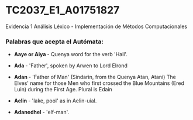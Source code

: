 # TC2037_E1_A01751827
Evidencia 1 Análisis Léxico - Implementación de Métodos Computacionales

<h3> Palabras que acepta el Autómata: </h3>

- <strong> Aaye or Aiya  </strong> - Quenya word for the verb 'Hail'.

- <strong> Ada </strong> - 'Father', spoken by Arwen to Lord Elrond

- <strong> Adan </strong> - 'Father of Man' (Sindarin, from the Quenya Atan, Atani) The Elves' name for those Men who first crossed the Blue Mountains (Ered Luin) during the First Age. Plural is Edain

- <strong> Aelin </strong> - 'lake, pool' as in Aelin-uial.

- <strong> Adanedhel </strong> - 'elf-man'.

